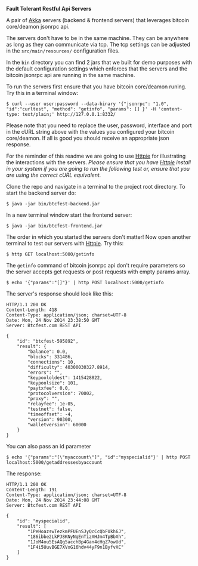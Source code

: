 **Fault Tolerant Restful Api Servers**

A pair of [Akka](http://akka.io/) servers (backend & frontend servers) that leverages bitcoin core/deamon jsonrpc api.

The servers don't have to be in the same machine. They can be anywhere as long as they can communicate via tcp. The tcp settings can be adjusted in the ```src/main/resources/``` configuration files.

In the ```bin``` directory you can find 2 jars that we built for demo purposes with the default configuration settings which enforces that the servers and the bitcoin jsonrpc api are running in the same machine.

To run the servers first ensure that you have bitcoin core/deamon runing. Try this in a terminal window:
```
$ curl --user user:password --data-binary '{"jsonrpc": "1.0", "id":"curltest", "method": "getinfo", "params": [] }' -H 'content-type: text/plain;' http://127.0.0.1:8332/
```
Please note that you need to replace the user, password, interface and port in the cURL string above with the values you configured your bitcoin core/deamon. If all is good you should receive an appropriate json response.

For the reminder of this readme we are going to use [Httpie](https://pypi.python.org/pypi/httpie) for illustrating the interactions with the servers. *Please ensure that you have [Httpie](https://pypi.python.org/pypi/httpie) install in your system if you are going to run the following test or, ensure that you are using the correct cURL equivalent.*

Clone the repo and navigate in a terminal to the project root directory. To start the backend server do:
```
$ java -jar bin/btcfest-backend.jar
```
In a new terminal window start the frontend server:
```
$ java -jar bin/btcfest-frontend.jar
```
The order in which you started the servers don't matter! Now open another terminal to test our servers with [Httpie](https://pypi.python.org/pypi/httpie). Try this:

```
$ http GET localhost:5000/getinfo
```
The ```getinfo``` command of bitcoin jsonrpc api don't require parameters so the server accepts get requests or post requests with empty params array.
```
$ echo '{"params":"[]"}' | http POST localhost:5000/getinfo
```
The server's response should look like this:
```
HTTP/1.1 200 OK
Content-Length: 418
Content-Type: application/json; charset=UTF-8
Date: Mon, 24 Nov 2014 23:38:50 GMT
Server: Btcfest.com REST API

{
    "id": "btcfest-595892", 
    "result": {
        "balance": 0.0, 
        "blocks": 331486, 
        "connections": 10, 
        "difficulty": 40300030327.8914, 
        "errors": "", 
        "keypoololdest": 1415428822, 
        "keypoolsize": 101, 
        "paytxfee": 0.0, 
        "protocolversion": 70002, 
        "proxy": "", 
        "relayfee": 1e-05, 
        "testnet": false, 
        "timeoffset": -4, 
        "version": 90300, 
        "walletversion": 60000
    }
}
```
You can also pass an id parameter
```
$ echo '{"params":"[\"myaccount\"]", "id":"myspecialid"}' | http POST localhost:5000/getaddressesbyaccount
```
The response:
```
HTTP/1.1 200 OK
Content-Length: 191
Content-Type: application/json; charset=UTF-8
Date: Mon, 24 Nov 2014 23:44:08 GMT
Server: Btcfest.com REST API

{
    "id": "myspecialid", 
    "result": [
        "1PeHoazswTezkmPFUEnSJyQcCcQbFUkh6J", 
        "186ibbe2LkPJ8KNyNqEnTizXHJm4TpBbXh", 
        "1JoM4ou5EsAQg5acchBp4Gan4cHgZ7owUd", 
        "1F4i5UuvBGE7XVxG16hdv44yF9n1ByfvXC"
    ]
}
```
